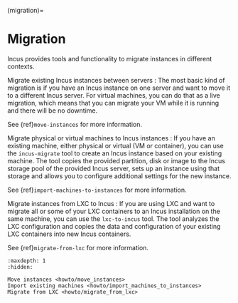 (migration)=
# Migration

Incus provides tools and functionality to migrate instances in different contexts.

Migrate existing Incus instances between servers
: The most basic kind of migration is if you have an Incus instance on one server and want to move it to a different Incus server.
  For virtual machines, you can do that as a live migration, which means that you can migrate your VM while it is running and there will be no downtime.

  See {ref}`move-instances` for more information.

Migrate physical or virtual machines to Incus instances
: If you have an existing machine, either physical or virtual (VM or container), you can use the `incus-migrate` tool to create an Incus instance based on your existing machine.
  The tool copies the provided partition, disk or image to the Incus storage pool of the provided Incus server, sets up an instance using that storage and allows you to configure additional settings for the new instance.

  See {ref}`import-machines-to-instances` for more information.

Migrate instances from LXC to Incus
: If you are using LXC and want to migrate all or some of your LXC containers to an Incus installation on the same machine, you can use the `lxc-to-incus` tool.
  The tool analyzes the LXC configuration and copies the data and configuration of your existing LXC containers into new Incus containers.

  See {ref}`migrate-from-lxc` for more information.

```{toctree}
:maxdepth: 1
:hidden:

Move instances <howto/move_instances>
Import existing machines <howto/import_machines_to_instances>
Migrate from LXC <howto/migrate_from_lxc>
```

